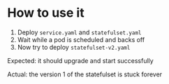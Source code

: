 How to use it
=============

1. Deploy `service.yaml` and `statefulset.yaml`
1. Wait while a pod is scheduled and backs off
1. Now try to deploy `statefulset-v2.yaml`

Expected: it should upgrade and start successfully

Actual: the version 1 of the statefulset is stuck forever
